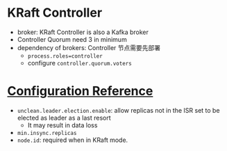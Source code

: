 # KRaft Controller

- broker: KRaft Controller is also a Kafka broker
- Controller Quorum need 3 in minimum
- dependency of brokers: Controller 节点需要先部署
  - `process.roles=controller`
  - configure `controller.quorum.voters`

# [Configuration Reference](https://docs.confluent.io/platform/current/installation/configuration/broker-configs.html)
- `unclean.leader.election.enable`: allow replicas not in the ISR set to be elected as leader as a last resort
  - It may result in data loss
- `min.insync.replicas`
- `node.id`: required when in KRaft mode.